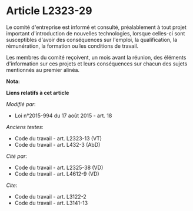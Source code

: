 # Article L2323-29

Le comité d'entreprise est informé et consulté, préalablement à tout projet important d'introduction de nouvelles
technologies, lorsque celles-ci sont susceptibles d'avoir des conséquences sur l'emploi, la qualification, la rémunération,
la formation ou les conditions de travail.

Les membres du comité reçoivent, un mois avant la réunion, des éléments d'information sur ces projets et leurs conséquences
sur chacun des sujets mentionnés au premier alinéa.

**Nota:**



**Liens relatifs à cet article**

_Modifié par_:

  - Loi n°2015-994 du 17 août 2015 - art. 18

_Anciens textes_:

  - Code du travail - art. L2323-13 (VT)
  - Code du travail - art. L432-3 (AbD)

_Cité par_:

  - Code du travail - art. L2325-38 (VD)
  - Code du travail - art. L4612-9 (VD)

_Cite_:

  - Code du travail - art. L3122-2
  - Code du travail - art. L3141-13
